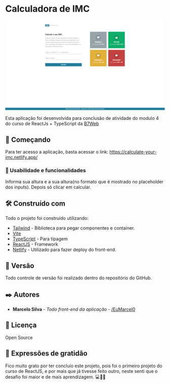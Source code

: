 # Calculadora de IMC

<img src='src/assets/images/project_completed.png' alt='project_completed_image'>

Esta aplicação foi desenvolvida para conclusão de atividade do modulo 4 do curso de ReactJs + TypeScript da [B7Web](https://alunos.b7web.com.br/)

## 🚀 Começando

Para ter acesso a aplicação, basta acessar o link: https://calculate-your-imc.netlify.app/


### 🎥 Usabilidade e funcionalidades

Informa sua altura e a sua altura(no formato que é mostrado no placeholder dos inputs).
Depois só clicar em calcular.

## 🛠️ Construído com

Todo o projeto foi construído utilizando:

* [Tailwind](https://tailwindcss.com/docs/guides/vite) - Biblioteca para pegar componentes e container.
* [Vite](https://vitejs.dev/guide/why.html#slow-server-start)
* [TypeScript](https://www.typescriptlang.org/docs/) - Para tipagem
* [ReactJS](https://pt-br.reactjs.org/docs/getting-started.html) - Framework
* [Netlify](https://www.netlify.com/) - Utilizado para fazer deploy do front-end.


## 📌 Versão

Todo controle de versão foi realizado dentro do repositório do GitHub.

## ✒️ Autores

* **Marcelo Silva** - *Todo front-end da aplicação* - [/EuMarcel0](https://github.com/EuMarcel0)

## 📄 Licença

Open Source

## 🎁 Expressões de gratidão

Fico muito grato por ter concluío este projeto, pois foi o primeiro projeto do curso de ReactJS, e por mais que já tivesse feito outro, neste senti que o desafio foi maior e de mais aprendizagem.
💻🚀😊
